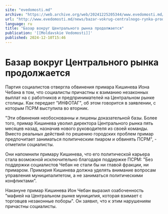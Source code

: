 ```yaml
---
site: "evedomosti.md"
archive: "https://web.archive.org/web/20241225205344/www.evedomosti.md/news/bazar-vokrug-centralnogo-rynka-prodolzhaetsya"
url: "http://www.evedomosti.md/news/bazar-vokrug-centralnogo-rynka-prodolzhaetsya"
language: ru
title: "Базар вокруг Центрального рынка продолжается"
publication: '[[Moldavskie Vedomosti]]'
published: 2024-12-10T15:46
---
```


# Базар вокруг Центрального рынка продолжается

Партия социалистов отвергла обвинения примара Кишинева Иона Чебана в том, что социалисты причастны к взиманию незаконных выплат на с работников и предпринимателей на Центральном рынке столицы. Как передает "ИНФОТАГ", об этом говорится в заявлении, с которым ПСРМ выступила во вторник.

"Эти обвинения необоснованны и лишены доказательной базы. Более того, примар Кишинева уволил директора Центрального рынка пять месяцев назад, назначив нового руководителя из своей команды. Вместо реальных действий по решению городских проблем примар предпочитает заниматься политическим пиаром и обвинять ПСРМ", - отметили социалисты.

Они напомнили примару Кишинева, что его политической карьера стала возможной исключительно благодаря поддержке ПСРМ: "Без поддержки социалистов Чебан не стали бы ни главой фракции, ни примаром. Примэрия Кишинева должна уделять внимание вопросам управления муниципалитетом, а не заниматься политическими конфликтами".

Накануне примар Кишинева Ион Чебан выразил озабоченность "мафией на Центральном рынке муниципия, которая взимает с торговцев незаконные поборы". Он заявил, что к этим нарушениям причастны социалисты.